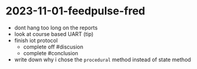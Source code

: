 # 2023-11-01-feedpulse-fred

- dont hang too long on the reports
- look at course based UART (tip)
- finish iot protocol
  - complete off #discusion
  - complete #conclusion
- write down why i chose the `procedural` method instead of state method

